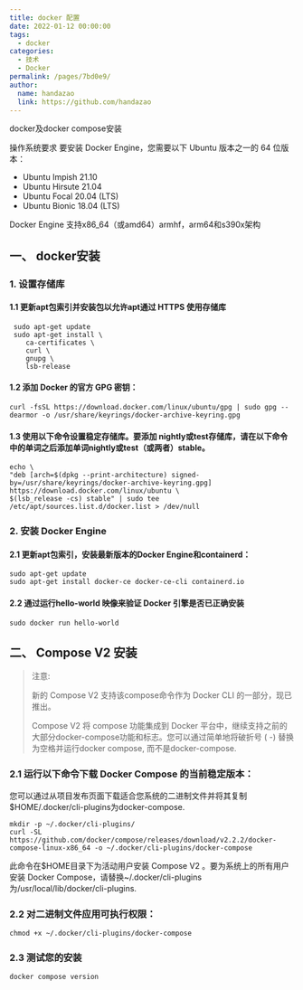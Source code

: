```yaml
---
title: docker 配置
date: 2022-01-12 00:00:00
tags: 
  - docker
categories: 
  - 技术
  - Docker
permalink: /pages/7bd0e9/
author: 
  name: handazao
  link: https://github.com/handazao
---
```


docker及docker compose安装

操作系统要求
要安装 Docker Engine，您需要以下 Ubuntu 版本之一的 64 位版本：

 - Ubuntu Impish 21.10
 - Ubuntu Hirsute 21.04
 - Ubuntu Focal 20.04 (LTS)
 - Ubuntu Bionic 18.04 (LTS)

Docker Engine 支持x86_64（或amd64）armhf，arm64和s390x架构

## 一、 docker安装

### 1. 设置存储库

#### 1.1 更新apt包索引并安装包以允许apt通过 HTTPS 使用存储库

```Shell
 sudo apt-get update
 sudo apt-get install \
    ca-certificates \
    curl \
    gnupg \
    lsb-release
```

#### 1.2 添加 Docker 的官方 GPG 密钥：

```Shell
curl -fsSL https://download.docker.com/linux/ubuntu/gpg | sudo gpg --dearmor -o /usr/share/keyrings/docker-archive-keyring.gpg
```

#### 1.3 使用以下命令设置稳定存储库。要添加 nightly或test存储库，请在以下命令中的单词之后添加单词nightly或test（或两者）stable。

```Shell
echo \
"deb [arch=$(dpkg --print-architecture) signed-by=/usr/share/keyrings/docker-archive-keyring.gpg] https://download.docker.com/linux/ubuntu \
$(lsb_release -cs) stable" | sudo tee /etc/apt/sources.list.d/docker.list > /dev/null
```

### 2. 安装 Docker Engine

#### 2.1 更新apt包索引，安装最新版本的Docker Engine和containerd：

```Shell
sudo apt-get update
sudo apt-get install docker-ce docker-ce-cli containerd.io
```

#### 2.2 通过运行hello-world 映像来验证 Docker 引擎是否已正确安装

```Shell
sudo docker run hello-world
```

## 二、 Compose V2 安装

> 注意:
> 
> 新的 Compose V2 支持该compose命令作为 Docker CLI 的一部分，现已推出。
> 
> Compose V2 将 compose 功能集成到 Docker 平台中，继续支持之前的大部分docker-compose功能和标志。您可以通过简单地将破折号 ( -) 替换为空格并运行docker compose, 而不是docker-compose.

### 2.1 运行以下命令下载 Docker Compose 的当前稳定版本：

您可以通过从项目发布页面下载适合您系统的二进制文件并将其复制$HOME/.docker/cli-plugins为docker-compose.

```Shell
mkdir -p ~/.docker/cli-plugins/
curl -SL https://github.com/docker/compose/releases/download/v2.2.2/docker-compose-linux-x86_64 -o ~/.docker/cli-plugins/docker-compose
```

此命令在$HOME目录下为活动用户安装 Compose V2 。要为系统上的所有用户安装 Docker Compose，请替换~/.docker/cli-plugins为/usr/local/lib/docker/cli-plugins.

### 2.2 对二进制文件应用可执行权限：

```Shell
chmod +x ~/.docker/cli-plugins/docker-compose
```

### 2.3 测试您的安装

```Shell
docker compose version
```